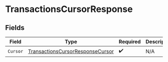 # TransactionsCursorResponse


## Fields

| Field                                                                                           | Type                                                                                            | Required                                                                                        | Description                                                                                     |
| ----------------------------------------------------------------------------------------------- | ----------------------------------------------------------------------------------------------- | ----------------------------------------------------------------------------------------------- | ----------------------------------------------------------------------------------------------- |
| `Cursor`                                                                                        | [TransactionsCursorResponseCursor](../../Models/Components/TransactionsCursorResponseCursor.md) | :heavy_check_mark:                                                                              | N/A                                                                                             |